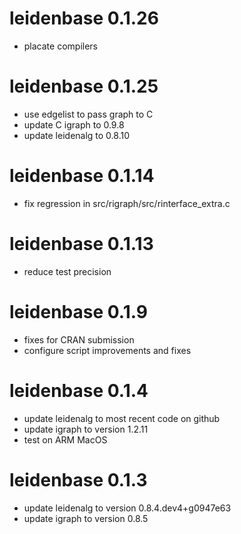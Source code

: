 # leidenbase 0.1.26

* placate compilers

# leidenbase 0.1.25

* use edgelist to pass graph to C
* update C igraph to 0.9.8
* update leidenalg to 0.8.10

# leidenbase 0.1.14

* fix regression in src/rigraph/src/rinterface_extra.c


# leidenbase 0.1.13

* reduce test precision


# leidenbase 0.1.9

* fixes for CRAN submission
* configure script improvements and fixes


# leidenbase 0.1.4

* update leidenalg to most recent code on github
* update igraph to version 1.2.11
* test on ARM MacOS


# leidenbase 0.1.3

* update leidenalg to version 0.8.4.dev4+g0947e63
* update igraph to version 0.8.5
